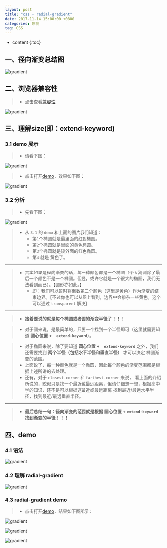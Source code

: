 ```yaml
---
layout: post
title: "css - radial-gradient"
date: 2017-11-14 15:00:00 +0800 
categories: 原创
tag: CSS
---
```

* content
{:toc}


<!-- more -->

## 一、径向渐变总结图

![gradient](/styles/images/css/gradient/gradient-10.png)

## 二、浏览器兼容性

> * 点击查看[兼容性](https://caniuse.com/#search=linear-gradient)

![gradient](/styles/images/css/gradient/gradient-04.png)

## 三、理解size(即：extend-keyword)

### 3.1 demo 展示

> * 请看下图：

![gradient](/styles/images/css/gradient/gradient-15.png)

> * 点击打开[demo](/effects/demo/css/gradient/demo5/index.html)，效果如下图：

![gradient](/effects/images/css/gradient/gradient-01.gif)

### 3.2 分析

> * 先看下图：

![gradient](/styles/images/css/gradient/gradient-20.png)

> * 从 `3.1` 的 `demo` 和上面的图片我们知道：
>   * 第`1`个椭圆就是最里面的红色椭圆。
>   * 第`2`个椭圆就是里面的黄色椭圆。
>   * 第`3`个椭圆就是较外面的红色椭圆。
>   * 第`4` 就是 黄色了。

---

> * 其实如果是径向渐变的话，每一种颜色都是一个椭圆（个人猜测除了最后一个颜色不是一个椭圆。但是，或许它就是一个很大的椭圆，我们无法看到而已）。【圆形亦如此。】
>   * 即：我们可以暂时将倒数第二个颜色（这里是黄色）作为渐变的结束边界。【不过你也可以从图上看到，边界中会掺杂一些黄色，这个可以通过 `transparent` 解决】

---

> * **接着要说的就是每个椭圆或者圆的渐变半径了！！！**

> * 对于圆来说，是最简单的，只要一个找到一个半径即可（这里就需要知道 **圆心位置 +　`extend-keyword`**）。

> * 对于椭圆来说，除了要知道 **圆心位置 +　`extend-keyword`** 之外，我们还需要找到 **两个半径（包括水平半径和垂直半径）** 才可以决定 椭圆渐变的范围。
> * 上面说了，每一种颜色就是一个椭圆，因此每个颜色的渐变范围都是根据上述所讲的去处理。
> * 还有，对于 `closest-corner` 和 `farthest-corner` 来说， 看上面的介绍所说的，貌似只是找一个最近或最远距离，但请仔细想一想，根据高中学的知识，还不是可以根据这最近或最远距离
>   找到最近/最远水平半径，找到最近/最远垂直半径。

---

> * **最后总结一句：径向渐变的范围就是根据 圆心位置 + `extend-keyword` 找到渐变的半径！！！** 

## 四、demo

### 4.1 语法

![gradient](/styles/images/css/gradient/gradient-14.png)

### 4.2 理解 radial-gradient

![gradient](/styles/images/css/gradient/gradient-13.png)


### 4.3 radial-gradient demo

> * 点击打开[demo](/effects/demo/css/gradient/demo2/index.html)，结果如下图所示：

![gradient](/styles/images/css/gradient/gradient-11.png)

![gradient](/styles/images/css/gradient/gradient-12.png)

![gradient](/styles/images/css/gradient/gradient-16.png)

